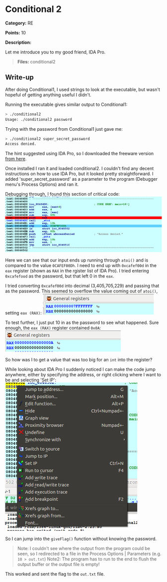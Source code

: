 # Conditional 2
**Category:** RE

**Points:** 10

**Description:**

Let me introduce you to my good friend, IDA Pro.

> **Files:** conditional2

## Write-up
After doing Conditional1, I used strings to look at the executable, but wasn't hopeful of getting anything useful I didn't.

Running the executable gives similar output to Conditional1:
```bash
> ./conditional2 
Usage: ./conditional2 password
```

Trying with the password from Conditional1 just gave me:
```bash
> ./conditional2 super_secret_password
Access denied.
```

The hint suggested using IDA Pro, so I downloaded the freeware version [from here](https://www.hex-rays.com/products/ida/support/download_freeware/).

Once installed I ran it and loaded conditional2. I couldn't find any decent instructions on how to use IDA Pro, but it looked pretty straightforward. I added 'super_secret_password' as a parameter to the program (Debugger menu's Process Options) and ran it.

Debugging through, I found this section of critical code:
![Debugging output](debug1.png)

Here we can see that our input ends up running through `atoi()` and is compared to the value `0CAFEF00Dh`. I need to end up with `0xcafef00d` in the `eax` register (shown as `RAX` in the rgister list of IDA Pro). I tried entering `0xcafefood` as the password, but that left 0 in the `eax`.

I tried converting `0xcafef00d` into decimal (3,405,705,229) and passing that as the password. This seemed to overflow the value coming out of `atoi()`, setting `eax (RAX)`:
![Register output](reg1.png)

To test further, I just put 10 in as the password to see what happened. Sure enough, the `eax (RAX)` register contained `0x0A`:
![Register output](reg2.png)

So how was I to get a value that was too big for an `int` into the register?

While looking about IDA Pro I suddenly noticed I can make the code jump anywhere, either by specifying the address, or right clicking where I want to be and selecting 'Set IP':
![Context Menu](menu1.png)

So I can jump into the `giveFlag()` function without knowing the password.

> Note: I couldn't see where the output from the program could be seen, so I redirected to a file in the Process Options | Parameters (e.g. `10 > out.txt`)
> Note2: The program has to run to the end to flush the output buffer or the output file is empty!

This worked and sent the flag to the `out.txt` file.
